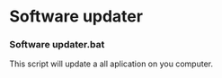 # Software updater
### Software updater.bat
This script will update a all aplication on you computer.
